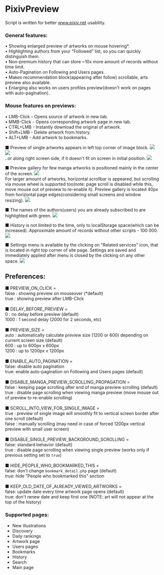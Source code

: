 # PixivPreview

Script is written for better www.pixiv.net usability.

### General features:
• Showing enlarged preview of artworks on mouse hovering*.<br>
• Highlighting authors from your "Followed" list, so you can quickly distinguish them.<br>
• Non-premium history that can store ~10x more amount of records without time limit.<br>
• Auto-Pagination on Following and Users pages.<br>
• Makes recommendation block(appearing after follow) scrollable, arts preview also available.<br>
• Enlarging also works on users profiles preview(doesn't work on pages with auto-pagination).<br>

### Mouse features on previews:
• LMB-Click - Opens source of artwork in new tab.<br>
• MMB-Click - Opens corresponding artwork page in new tab.<br>
• CTRL+LMB - Instantly download the original of artwork.<br>
• Shift+LMB - Delete artwork from history.<br>
• ALT+LMB - Add artwork to bookmarks.<br>

■ Preview of single artworks appears in left top corner of image block.
<img src=http://i.prntscr.com/4LvnU6EITOmbB8VKMmBcog.png><br>
<img src=http://i.prntscr.com/9ooSkWZLQq6oDalnXD9DjA.png><br>
..or along right screen side, if it doesn't fit on screen in initial position. 
<img src=http://i.prntscr.com/nfXf04wdSuaZeedB1DDExw.png><br>

■ Preview gallery for few manga artworks is positioned mainly in the center of the screen.
<img src=http://i.prntscr.com/7mI9ZYnXSjytYsQRNl5qzw.png><br>
For larger amount of artworks, horizontal scrollbar is appeared, but scrolling via mouse wheel is supported too(note: page scroll is disabled while this, move mouse out of preview to re-enable it). Preview gallery is located 40px from horizontal page edges(considering small screens and window resizing).
<img src=http://i.prntscr.com/td_hJncaSZueEf3hx3mXrA.png><br>

■ The names of the authors(users) you are already subscribed to are highlighted with green.
<img src=https://user-images.githubusercontent.com/19971564/140511941-bb87fd1e-a21e-4ce9-9e8e-a4c00b7aa283.png><br>

■ History is not limited to the time, only to localStorage space(which can be increased). Approximate amount of records without other scripts - 100 000. 
<img src=https://user-images.githubusercontent.com/19971564/140512333-97576bbc-3bb9-4687-a0b3-97e87d578312.png><br>

■ Settings menu is available by the clicking on "Related services" icon, that is located in right top corner of site page. Settings are saved and immediately applied after menu is closed by the clicking on any other space.
<img src=http://i.prntscr.com/22_SOQ3kQBSj_IW-uvvVnw.png><br>

## Preferences:

■ PREVIEW_ON_CLICK =<br>
false : showing preview on mouseover (\*default)<br>
true : showing preview after LMB-Click<br>
<br>
■ DELAY_BEFORE_PREVIEW =<br>
0 : no delay before preview (default)<br>
1000 : 1 second delay (2000 for 2 seconds, etc)<br>
<br>
■ PREVIEW_SIZE =<br>
auto : automatically calculate preview size (1200 or 600) depending on current screen size (default)<br>
600 : up to 600px x 600px<br>
1200 : up to 1200px x 1200px<br>
<br>
■ ENABLE_AUTO_PAGINATION =<br>
false: disable auto pagination<br>
true: enable auto-pagination on Following and Users pages (default)<br>
<br>
■ DISABLE_MANGA_PREVIEW_SCROLLING_PROPAGATION =<br>
false : keeping page scrolling after end of manga preview scrolling (default)<br>
true : disable page scrolling when viewing manga preview (move mouse out of preview to re-enable scrolling)<br>
<br>
■ SCROLL_INTO_VIEW_FOR_SINGLE_IMAGE =<br>
true : preview of single image will smoothly fit to vertical screen border after one scroll (default)<br>
false : manually scrolling (may need in case of forced 1200px vertical preview with small user screen)<br>
<br>
■ DISABLE_SINGLE_PREVIEW_BACKGROUND_SCROLLING =<br>
false: standard behavior (default)<br>
true : disable page scrolling when viewing single preview (works only if previous setting set to `true`)<br>
<br>
■ HIDE_PEOPLE_WHO_BOOKMARKED_THIS =<br>
false: don't change `bookmark_detail.php` page (default)<br>
true: hide "People who bookmarked this" section<br>
<br>
■ KEEP_OLD_DATE_OF_ALREADY_VIEWED_ARTWORKS =<br>
false: update date every time artwork page opens (default)<br>
true: don't renew date and keep first one (NOTE: art will not appear at the top of the history)<br>
### Supported pages:

- New illustrations<br>
- Discovery<br>
- Daily rankings<br>
- Artwork page<br>
- Users pages<br>
- Bookmarks<br>
- History<br>
- Search<br>
- Main page<br>
